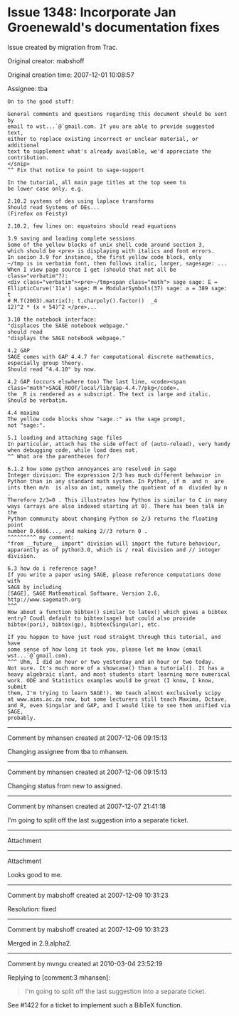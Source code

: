 # Issue 1348: Incorporate Jan Groenewald's documentation fixes

Issue created by migration from Trac.

Original creator: mabshoff

Original creation time: 2007-12-01 10:08:57

Assignee: tba


```
On to the good stuff:

General comments and questions regarding this document should be sent by
email to wst...`@`gmail.com. If you are able to provide suggested text,
either to replace existing incorrect or unclear material, or additional
text to supplement what's already available, we'd appreciate the
contribution.
</snip>
^^ Fix that notice to point to sage-support

In the tutorial, all main page titles at the top seem to
be lower case only. e.g.

2.10.2 systems of des using laplace transforms
Should read Systems of DEs...
(Firefox on Feisty)

2.10.2, few lines on: equatoins should read equations

3.9 saving and loading complete sessions
Some of the yellow blocks of unix shell code around section 3,
which should be <pre> is displaying with italics and font errors.
In secion 3.9 for instance, the first yellow code block, only
~/tmp is in verbatim font, then follows italic, larger, sagesage: ...
When I view page source I get (should that not all be class="verbatim"?):
<div class="verbatim"><pre>~/tmp<span class="math"> sage sage: E =
EllipticCurve('11a') sage: M = ModularSymbols(37) sage: a = 389 sage: t
# M.T(2003).matrix(); t.charpoly().factor()  _4
12)^2 * (x + 54)^2 </pre>...

3.10 the notebook interface:
"displaces the SAGE notebook webpage."
should read
"displays the SAGE notebook webpage."

4.2 GAP
SAGE comes with GAP 4.4.7 for computational discrete mathematics,
especially group theory.
Should read "4.4.10" by now.

4.2 GAP (occurs elswhere too) The last line, <code><span
class="math">SAGE_ROOT/local/lib/gap-4.4.7/pkg</code>.
the _R is rendered as a subscript. The text is large and italic.
Should be verbatim.

4.4 maxima
The yellow code blocks show "sage.:" as the sage prompt,
not "sage:".

5.1 loading and attaching sage files
In particular, attach has the side effect of (auto-reload), very handy
when debugging code, while load does not.
^^ What are the parentheses for?

6.1.2 how some python annoyances are resolved in sage
Integer division: The expression 2/3 has much different behavior in
Python than in any standard math system. In Python, if m  and n  are
ints then m/n  is also an int, namely the quotient of m  divided by n .
Therefore 2/3=0 . This illustrates how Python is similar to C in many
ways (arrays are also indexed starting at 0). There has been talk in the
Python community about changing Python so 2/3 returns the floating point
number 0.6666..., and making 2//3 return 0 .
^^^^^^^^^ my comment:
"from __future__ import" division will import the future behaviour,
apparantly as of python3.0, which is / real division and // integer
division.

6.3 how do i reference sage?
If you write a paper using SAGE, please reference computations done with
SAGE by including
[SAGE], SAGE Mathematical Software, Version 2.6, http://www.sagemath.org
^^^
How about a function bibtex() similar to latex() which gives a bibtex
entry? Coudl default to bibtex(sage) but could also provide
bibtex(pari), bibtex(gp), bibtex(Singular), etc.

If you happen to have just read straight through this tutorial, and have
some sense of how long it took you, please let me know (email
wst...`@`gmail.com).
^^^ Uhm, I did an hour or two yesterday and an hour or two today.
Not sure. It's much more of a showcase() than a tutorial(). It has a
heavy algebraic slant, and most students start learning more numerical
work. ODE and Statistics examples would be great (I know, I know, submit
them, I'm trying to learn SAGE!). We teach almost exclusively scipy
at www.aims.ac.za now, but some lecturers still teach Maxima, Octave,
and R, even Singular and GAP, and I would like to see them unified via SAGE,
probably. 
```



---

Comment by mhansen created at 2007-12-06 09:15:13

Changing assignee from tba to mhansen.


---

Comment by mhansen created at 2007-12-06 09:15:13

Changing status from new to assigned.


---

Comment by mhansen created at 2007-12-07 21:41:18

I'm going to split off the last suggestion into a separate ticket.


---

Attachment


---

Attachment

Looks good to me.


---

Comment by mabshoff created at 2007-12-09 10:31:23

Resolution: fixed


---

Comment by mabshoff created at 2007-12-09 10:31:23

Merged in 2.9.alpha2.


---

Comment by mvngu created at 2010-03-04 23:52:19

Replying to [comment:3 mhansen]:
> I'm going to split off the last suggestion into a separate ticket.

See #1422 for a ticket to implement such a BibTeX function.
